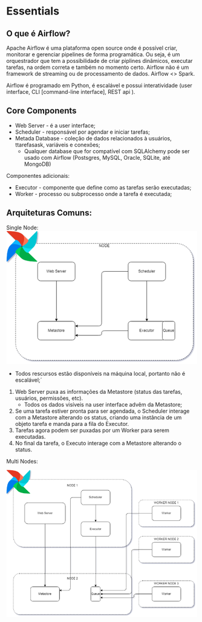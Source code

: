 # Essentials

## O que é Airflow?

Apache Airflow é uma plataforma open source onde é possível criar, monitorar e gerenciar pipelines de forma programática. Ou seja, é um orquestrador que tem a possibilidade de criar piplines dinâmicos, executar tarefas, na ordem correta e também no momento certo. Airflow não é um framework de streaming ou de processamento de dados. Airflow <> Spark.

Airflow é programado em Python, é escalável e possui interatividade (user interface, CLI [command-line interface], REST api ).

## Core Components

- Web Server - é a user interface;
- Scheduler - responsável por agendar e iniciar tarefas;
- Metada Database - coleção de dados relacionados à usuários, ttarefasask, variáveis e conexões;
  - Qualquer database que for compatível com SQLAlchemy pode ser usado com Airflow (Postsgres, MySQL, Oracle, SQLite, até MongoDB)

Componentes adicionais:

- Executor - componente que define como as tarefas serão executadas;
- Worker - processo ou subprocesso onde a tarefa é executada;

## Arquiteturas Comuns:

Single Node:  
![Single Node](../images/single_node.png)

- Todos rescursos estão disponíveis na máquina local, portanto não é escalável;´

1. Web Server puxa as informações da Metastore (status das tarefas, usuários, permissões, etc).
   - Todos os dados visíveis na user interface advêm da Metastore;
2. Se uma tarefa estiver pronta para ser agendada, o Scheduler interage com a Metastore alterando os status, criando uma instância de um objeto tarefa e manda para a fila do Executor.
3. Tarefas agora podem ser puxadas por um Worker para serem executadas.
4. No final da tarefa, o Executo interage com a Metastore alterando o status.

Multi Nodes:

![Multi Node](../images/multi_node.png)
